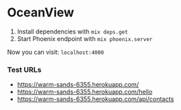 # OceanView

1. Install dependencies with `mix deps.get`
2. Start Phoenix endpoint with `mix phoenix.server`

Now you can visit: `localhost:4000`

### Test URLs

- https://warm-sands-6355.herokuapp.com/
- https://warm-sands-6355.herokuapp.com/hello
- https://warm-sands-6355.herokuapp.com/api/contacts